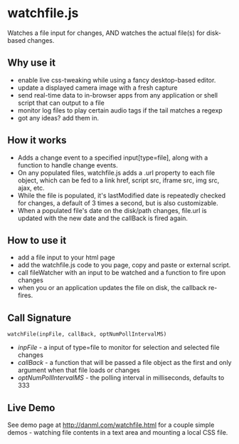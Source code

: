 watchfile.js
=========
Watches a file input for changes, AND watches the actual file(s) for disk-based changes. 


Why use it
------
* enable live css-tweaking while using a fancy desktop-based editor.
* update a displayed camera image with a fresh capture
* send real-time data to in-browser apps from any application or shell script that can output to a file
* monitor log files to play certain audio tags if the tail matches a regexp
* got any ideas? add them in.


How it works
------
* Adds a change event to a specified input[type=file], along with a function to handle change events.
* On any populated files, watchfile.js adds a .url property to each file object, which can be fed to a link href, script src, iframe src, img src, ajax, etc.
* While the file is populated, it's lastModified date is repeatedly checked for changes, a default of 3 times a second, but is also customizable.
* When a populated file's date on the disk/path changes, file.url is updated with the new date and the callBack is fired again.
 
 
 How to use it
-------
* add a file input to your html page
* add the watchfile.js code to you page, copy and paste or external script.
* call fileWatcher with an input to be watched and a function to fire upon changes
* when you or an application updates the file on disk, the callback re-fires.


Call Signature
-------
`watchFile(inpFile, callBack, optNumPollIntervalMS)`
* _inpFile_ - a input of type=file to monitor for selection and selected file changes
* _callBack_ - a function that will be passed a file object as the first and only argument when that file loads or changes
* _optNumPollIntervalMS_ - the polling interval in milliseconds, defaults to 333


Live Demo
-------
See demo page at <http://danml.com/watchfile.html> for a couple simple demos - watching file contents in a text area and mounting a local CSS file.


